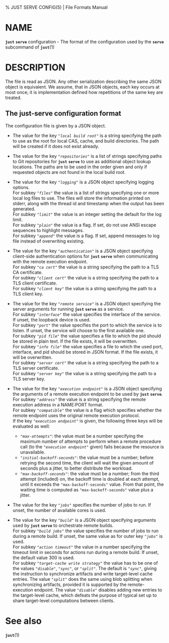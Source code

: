 % JUST SERVE CONFIG(5) | File Formats Manual

NAME
====

**`just`** **`serve`** configuration - The format of the configuration used by
the **`serve`** subcommand of **`just`**(1)

DESCRIPTION
===========

The file is read as JSON. Any other serialization describing the same
JSON object is equivalent. We assume, that in JSON objects, each key
occurs at most once; it is implementation defined how repetitions of the
same key are treated.

The just-serve configuration format
-----------------------------------

The configuration file is given by a JSON object.

 - The value for the key *`"local build root"`* is a string specifying the path
   to use as the root for local CAS, cache, and build directories. The path will
   be created if it does not exist already. 

 - The value for the key *`"repositories"`* is a list of strings specifying
   paths to Git repositories for **`just`** **`serve`** to use as additional
   object lookup locations. The paths are to be used in the order given and
   only if requested objects are not found in the local build root.  

 - The value for the key *`"logging"`* is a JSON object specifying logging
   options.  
   For subkey *`"files"`* the value is a list of strings specifying one or more
   local log files to use. The files will store the information printed on
   stderr, along with the thread id and timestamp when the output has been
   generated.  
   For subkey *`"limit"`* the value is an integer setting the default for
   the log limit.  
   For subkey *`"plain"`* the value is a flag. If set, do not use ANSI escape
   sequences to highlight messages.  
   For subkey *`"append"`* the value is a flag. If set, append messages to log
   file instead of overwriting existing.

  - The value for the key *`"authentication"`* is a JSON object specifying
   client-side authentication options for **`just`** **`serve`** when
   communicating with the remote execution endpoint.  
   For subkey *`"ca cert"`* the value is a string specifying the path to a TLS
   CA certificate.  
   For subkey *`"client cert"`* the value is a string specifying the path to a
   TLS client certificate.  
   For subkey *`"client key"`* the value is a string specifying the path to a
   TLS client key.  

 - The value for the key *`"remote service"`* is a JSON object specifying the
   server arguments for running **`just`** **`serve`** as a service.  
   For subkey *`"interface"`* the value specifies the interface of the service.
   If unset, the loopback device is used.  
   For subkey *`"port"`* the value specifies the port to which the service is to
   listen. If unset, the service will choose to the first available one.  
   For subkey *`"pid file"`* the value specifies a file to which the pid should
   be stored in plain text. If the file exists, it will be overwritten.  
   For subkey *`"info file"`* the value specifies a file to which the used port,
   interface, and pid should be stored in JSON format. If the file exists, it
   will be overwritten.  
   For subkey *`"server cert"`* the value is a string specifying the path to a
   TLS server certificate.  
   For subkey *`"server key"`* the value is a string specifying the path to a
   TLS server key.  

 - The value for the key *`"execution endpoint"`* is a JSON object specifying
   the arguments of a remote execution endpoint to be used by **`just`**
   **`serve`**.  
   For subkey *`"address"`* the value is a string specifying the remote
   execution address in a NAME:PORT format.  
   For subkey *`"compatible"`* the value is a flag which specifies whether
   the remote endpoint uses the original remote execution protocol.  
   If the key *`"execution endpoint"`* is given, the following three keys will
   be evaluated as well:  
   - *`"max-attempts"`*: the value must be a number specifying the maximum
     number of attempts to perform when a remote procedure call (to the
     *`"execution endpoint"`* given) fails because the resource is unavailable.  
   - *`"initial-backoff-seconds"`*: the value must be a number; before retrying
     the second time, the client will wait the given amount of seconds plus a jitter,
     to better distribute the workload.  
   - *`"max-backoff-seconds"`*: the value must be a number; from the third
     attempt (included) on, the backoff time is doubled at each attempt, until
     it exceeds the `"max-backoff-seconds"` value. From that point, the waiting
     time is computed as `"max-backoff-seconds"` value plus a jitter.  

 - The value for the key *`"jobs"`* specifies the number of jobs to run. If
   unset, the number of available cores is used.  

 - The value for the key *`"build"`* is a JSON object specifying arguments used
   by **`just`** **`serve`** to orchestrate remote builds.  
   For subkey *`"build jobs"`* the value specifies the number of jobs to run
   during a remote build. If unset, the same value as for outer key *`"jobs"`*
   is used.  
   For subkey *`"action timeout"`* the value in a number specifying the timeout
   limit in seconds for actions run during a remote build. If unset, the default
   value 300 is used.  
   For subkey *`"target-cache write strategy"`* the value has to
   be one of the values *`"disable"`*, *`"sync"`*, or *`"split"`*.
   The default is *`"sync"`*, giving the instruction to
   synchronize artifacts and write target-level cache entries.
   The value *`"split"`* does the same using blob splitting
   when synchronizing artifacts, provided it is supported by the
   remote-execution endpoint. The value *`"disable"`* disables
   adding new entries to the target-level cache, which defeats the
   purpose of typical set up to share target-level computations
   between clients.


See also
========

**`just`**(1)
